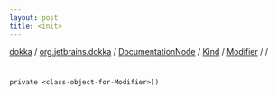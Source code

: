 ```yaml
---
layout: post
title: <init>
---
```

[dokka](../../../../../index.md) / [org.jetbrains.dokka](../../../../index.md) / [DocumentationNode](../../../index.md) / [Kind](../../index.md) / [Modifier](../index.md) / [<class-object-for-Modifier>](index.md) / [<init>](_init_.md)

# <init>

```
private <class-object-for-Modifier>()
```

